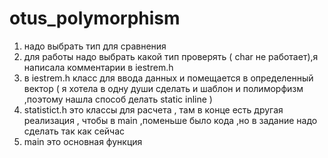 # otus_polymorphism
1. надо выбрать тип для сравнения
2. для  работы надо выбрать какой тип проверять ( сhar не работает),я написала комментарии в  iestrem.h
3. в iestrem.h класс для ввода данных и помещается  в определенный вектор ( я хотела в одну души сделать и шаблон и полиморфизм ,поэтому нашла способ делать static inline )
4. statistict.h это классы для расчета , там в конце есть другая реaлизация , чтобы в main ,поменьше было кода ,но в задание надо сделать так как сейчас 
5. main это основная функция

